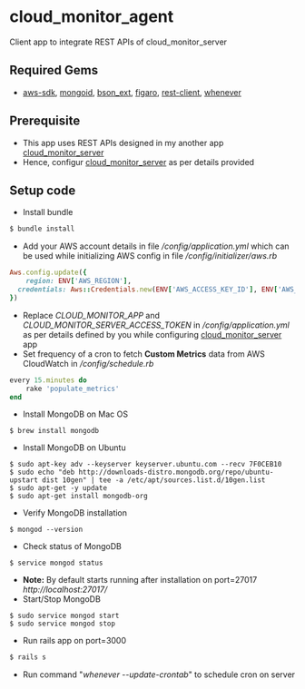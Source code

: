 # cloud_monitor_agent
Client app to integrate REST APIs of cloud_monitor_server 

## Required Gems

- [aws-sdk](https://rubygems.org/gems/aws-sdk), [mongoid](https://rubygems.org/gems/mongoid), [bson_ext](https://rubygems.org/gems/bson_ext), [figaro](https://rubygems.org/gems/figaro), [rest-client](https://rubygems.org/gems/rest-client), [whenever](https://rubygems.org/gems/whenever)

## Prerequisite

- This app uses REST APIs designed in my another app [cloud_monitor_server](https://github.com/rutisyrz/cloud_monitor_server)
- Hence, configur [cloud_monitor_server](https://github.com/rutisyrz/cloud_monitor_server) as per details provided

## Setup code

- Install bundle
```ruby
$ bundle install
```
- Add your AWS account details in file */config/application.yml* which can be used while initializing AWS config in file */config/initializer/aws.rb*
```ruby
Aws.config.update({
	region: ENV['AWS_REGION'],
  credentials: Aws::Credentials.new(ENV['AWS_ACCESS_KEY_ID'], ENV['AWS_SECRET_ACCESS_KEY'])
})
```
- Replace *CLOUD_MONITOR_APP* and *CLOUD_MONITOR_SERVER_ACCESS_TOKEN* in */config/application.yml* as per details defined by you while configuring [cloud_monitor_server](https://github.com/rutisyrz/cloud_monitor_server) app
- Set frequency of a cron to fetch **Custom Metrics** data from AWS CloudWatch in */config/schedule.rb*
```ruby
every 15.minutes do 
	rake 'populate_metrics'
end
```
- Install MongoDB on Mac OS
```shell
$ brew install mongodb
```
- Install MongoDB on Ubuntu
```shell
$ sudo apt-key adv --keyserver keyserver.ubuntu.com --recv 7F0CEB10
$ sudo echo "deb http://downloads-distro.mongodb.org/repo/ubuntu-upstart dist 10gen" | tee -a /etc/apt/sources.list.d/10gen.list
$ sudo apt-get -y update
$ sudo apt-get install mongodb-org
```
- Verify MongoDB installation 
```shell
$ mongod --version
```
- Check status of MongoDB
```shell
$ service mongod status
```
- **Note:** By default starts running after installation on port=27017 *http://localhost:27017/*
- Start/Stop MongoDB
```shell
$ sudo service mongod start
$ sudo service mongod stop
```
- Run rails app on port=3000
```ruby
$ rails s
```
- Run command "*whenever --update-crontab*" to schedule cron on server


